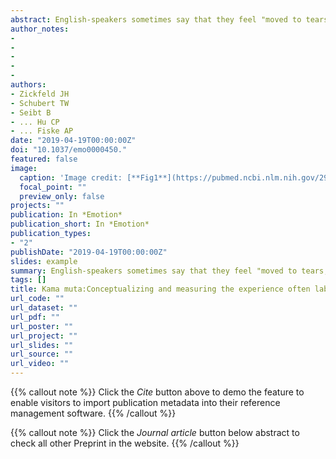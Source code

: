 ```yaml
---
abstract: English-speakers sometimes say that they feel "moved to tears," "emotionally touched," "stirred," or that something "warmed their heart;" other languages use similar passive contact metaphors to refer to an affective state. The authors propose and measure the concept of kama muta to understand experiences often given these and other labels. Do the same experiences evoke the same kama muta emotion across nations and languages? They conducted studies in 19 different countries, 5 continents, 15 languages, with a total of 3,542 participants. They tested the construct while validating a comprehensive scale to measure the appraisals, valence, bodily sensations, motivation, and lexical labels posited to characterize kama muta. The results are congruent with theory and previous findings showing that kama muta is a distinct positive social relational emotion that is evoked by experiencing or observing a sudden intensification of communal sharing. It is commonly accompanied by a warm feeling in the chest, moist eyes or tears, chills or piloerection, feeling choked up or having a lump in the throat, buoyancy, and exhilaration. It motivates affective devotion and moral commitment to communal sharing. Although the authors observed some variations across cultures, these 5 facets of kama muta are highly correlated in every sample, supporting the validity of the construct and the measure. (PsycINFO Database Record (c) 2019 APA, all rights reserved).
author_notes:
- 
- 
- 
- 
- 
authors:
- Zickfeld JH
- Schubert TW
- Seibt B
- ... Hu CP
- ... Fiske AP
date: "2019-04-19T00:00:00Z"
doi: "10.1037/emo0000450."
featured: false
image:
  caption: 'Image credit: [**Fig1**](https://pubmed.ncbi.nlm.nih.gov/29888936/)'
  focal_point: ""
  preview_only: false
projects: ""
publication: In *Emotion*
publication_short: In *Emotion*
publication_types: 
- "2"
publishDate: "2019-04-19T00:00:00Z"
slides: example
summary: English-speakers sometimes say that they feel "moved to tears," "emotionally touched," "stirred," or that something "warmed their heart;" other languages use similar passive contact metaphors to refer to an affective state. 
tags: []
title: Kama muta:Conceptualizing and measuring the experience often labelled being moved across 19 nations and 15 languages
url_code: ""
url_dataset: ""
url_pdf: ""
url_poster: ""
url_project: ""
url_slides: ""
url_source: ""
url_video: ""
---
```


{{% callout note %}}
Click the _Cite_ button above to demo the feature to enable visitors to import publication metadata into their reference management software.
{{% /callout %}}

{{% callout note %}}
Click the _Journal article_ button below abstract to check all other Preprint in the website.
{{% /callout %}}

